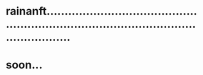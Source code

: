 # rainanft.................................................................................................................
# soon...
